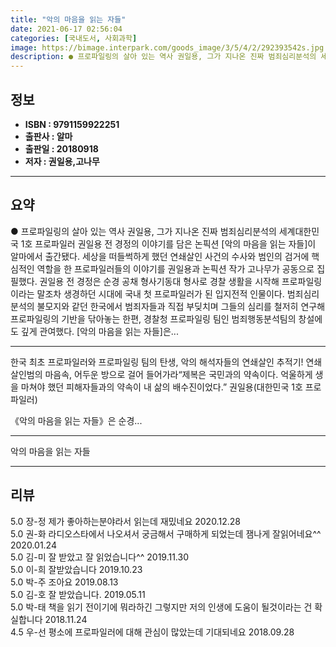 ```yaml
---
title: "악의 마음을 읽는 자들"
date: 2021-06-17 02:56:04
categories: [국내도서, 사회과학]
image: https://bimage.interpark.com/goods_image/3/5/4/2/292393542s.jpg
description: ● 프로파일링의 살아 있는 역사 권일용, 그가 지나온 진짜 범죄심리분석의 세계대한민국 1호 프로파일러 권일용 전 경정의 이야기를 담은 논픽션 [악의 마음을 읽는 자들]이 알마에서 출간됐다. 세상을 떠들썩하게 했던 연쇄살인 사건의 수사와 범인의 검거에 핵심적인 역할을 한 프로파일러들의
---
```


## **정보**

- **ISBN : 9791159922251**
- **출판사 : 알마**
- **출판일 : 20180918**
- **저자 : 권일용,고나무**

------



## **요약**

●  프로파일링의 살아 있는 역사 권일용, 그가 지나온 진짜 범죄심리분석의 세계대한민국 1호 프로파일러 권일용 전 경정의 이야기를 담은 논픽션 [악의 마음을 읽는 자들]이 알마에서 출간됐다. 세상을 떠들썩하게 했던 연쇄살인 사건의 수사와 범인의 검거에 핵심적인 역할을 한 프로파일러들의 이야기를 권일용과 논픽션 작가 고나무가 공동으로 집필했다. 권일용 전 경정은 순경 공채 형사기동대 형사로 경찰 생활을 시작해 프로파일링이라는 말조차 생경하던 시대에 국내 첫 프로파일러가 된 입지전적 인물이다. 범죄심리분석의 불모지와 같던 한국에서 범죄자들과 직접 부딪치며 그들의 심리를 철저히 연구해 프로파일링의 기반을 닦아놓는 한편, 경찰청 프로파일링 팀인 범죄행동분석팀의 창설에도 깊게 관여했다. [악의 마음을 읽는 자들]은...

------

한국 최초 프로파일러와 프로파일링 팀의 탄생,
악의 해석자들의 연쇄살인 추적기!
연쇄살인범의 마음속, 어두운 방으로 걸어 들어가라“제복은 국민과의 약속이다. 억울하게 생을 마쳐야 했던 피해자들과의 약속이 내 삶의 배수진이었다.” 
권일용(대한민국 1호 프로파일러)

《악의 마음을 읽는 자들》은 순경... 

------


악의 마음을 읽는 자들 

------


## **리뷰** 

5.0 장-정 제가 좋아하는분야라서 읽는데 재밌네요 2020.12.28 <br/>5.0 권-화 라디오스타에서 나오셔서 궁금해서 구매하게 되었는데 잼나게 잘읽어네요^^ 2020.01.24 <br/>5.0 김-미 잘 받았고 잘 읽었습니다^^ 2019.11.30 <br/>5.0 이-희 잘받았습니다  2019.10.23 <br/>5.0 박-주 조아요 2019.08.13 <br/>5.0 김-호 잘 받았습니다.  2019.05.11 <br/>5.0 박-태 책을 읽기 전이기에 뭐라하긴 그렇지만 저의 인생에 도움이 될것이라는 건 확실합니다 2018.11.24 <br/>4.5 우-선 평소에 프로파일러에 대해 관심이 많았는데 기대되네요 2018.09.28 <br/>